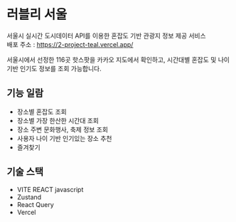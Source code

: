 # 러블리 서울
서울시 실시간 도시데이터 API를 이용한 혼잡도 기반 관광지 정보 제공 서비스<br>
배포 주소 : https://2-project-teal.vercel.app/

서울시에서 선정한 116곳 핫스팟을 카카오 지도에서 확인하고, 시간대별 혼잡도 및 나이 기반 인기도 정보를 조회 가능합니다.

## 기능 일람
* 장소별 혼잡도 조회
* 장소별 가장 한산한 시간대 조회
* 장소 주변 문화행사, 축제 정보 조회
* 사용자 나이 기반 인기있는 장소 추천
* 즐겨찾기

## 기술 스택
* VITE REACT javascript
* Zustand
* React Query
* Vercel
